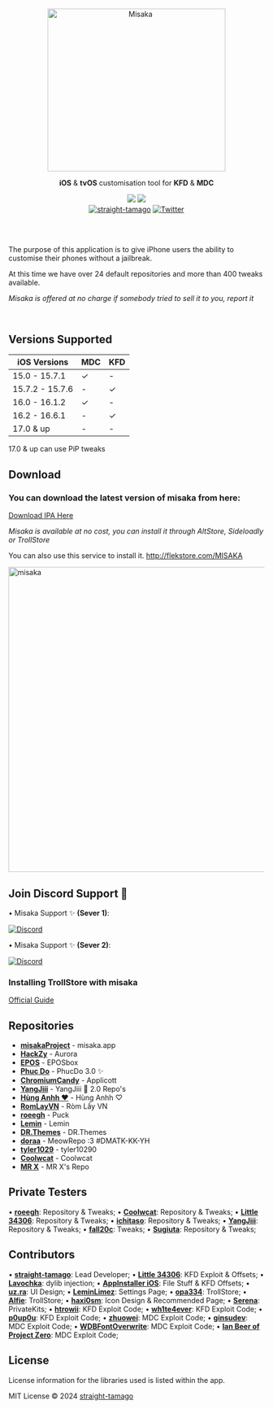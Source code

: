 <br>
<p align="center">
<a href="https://github.com/straight-tamago/misaka" target="_blank">
<img src="https://cdn.discordapp.com/attachments/1180087812754788394/1196649466120384532/misaka-2-2_waifu2x_art_scan_noise3.png?ex=65b865a9&is=65a5f0a9&hm=24b6f8de315a5baed73e42685519690103b1e88c161ac68a55c9b8eb20d17b68&" alt="Misaka" height="320" width="350"/>
</a>
</p>
<p align="center"><b>iOS</b> & <b>tvOS</b> customisation tool for <b>KFD</b> & <b>MDC</b></p>

<p align="center">
<a href="https://github.com/straight-tamago/misaka/releases/latest"><img src="https://img.shields.io/github/v/release/straight-tamago/misaka?color=d774d5" /></a>
<a href="https://github.com/straight-tamago/misaka/releases"><img src="https://img.shields.io/github/downloads/straight-tamago/misaka/total?color=d774d5" /></a>
<br>
<a href='https://bento.me/straight-tamago'><img align='center' alt='straight-tamago' src='https://img.shields.io/twitter/follow/straight-tamago?color=36309d&label=straight-tamago&logo=TWITTER&logoColor=white&style=flat'></a>
<a href='https://x.com/little_34306'><img align='center' alt='Twitter' src='https://img.shields.io/twitter/follow/little_34306?color=36309d&label=little_34306&logo=TWITTER&logoColor=white&style=flat'></a>
</p>
<!-- 
<p align="center">
  <a href="">Video Preview</a> | <a href="">Documentation</a>
</p> -->

<br>
<br>


The purpose of this application is to give iPhone users the ability to customise their phones without a jailbreak.

At this time we have over 24 default repositories and more than 400 tweaks available.

*Misaka is offered at no charge if somebody tried to sell it to you, report it*

<br>

## Versions Supported
| iOS Versions | MDC | KFD |
| - | - | - |
| 15.0 - 15.7.1 | ✓ | - |
| 15.7.2 - 15.7.6 | - | ✓ |
| 16.0 - 16.1.2 | ✓ | - |
| 16.2 - 16.6.1 | - | ✓ |
| 17.0 & up | - | - |

17.0 & up can use PiP tweaks

## Download
<h3>You can download the latest version of misaka from here:</h3>

[Download IPA Here](https://github.com/straight-tamago/misaka/releases/latest)

*Misaka is available at no cost, you can install it through AltStore, Sideloadly or TrollStore*


You can also use this service to install it.
http://flekstore.com/MISAKA

<p align="left">
  <img src="https://media.discordapp.net/attachments/1157757093097521162/1181245992822128640/out.png" alt="misaka" width="MISAKA" height="600"/>
</p>

## Join Discord Support 🍉

• Misaka Support ✨ **(Sever 1)**:

<a href='https://discord.gg/KSExeZVAGX'><img align='center' alt='Discord' src='https://img.shields.io/discord/1156843198799421490?color=36309d&label=DISCORD&logo=discord&logoColor=white&style=for-the-badge'></a>

• Misaka Support ✨ **(Sever 2)**:

<a href='https://discord.gg/mVrPxY3X6W'><img align='center' alt='Discord' src='https://img.shields.io/discord/1074625970029477919?color=36309d&label=DISCORD&logo=discord&logoColor=white&style=for-the-badge'></a>

### Installing TrollStore with misaka

[Official Guide](https://ios.cfw.guide/installing-trollhelper-misaka/)


## Repositories

- [**misakaProject**](https://discord.gg/KSExeZVAGX) - misaka.app
- [**HackZy**](https://twitter.com/hackzy01) - Aurora
- [**EPOS**](https://twitter.com/RealEPOS) - EPOSbox
- [**Phuc Do**](https://twitter.com/dobabaophuc) - PhucDo 3.0 ✨
- [**ChromiumCandy**](https://twitter.com/ChromiumCandy) - Applicott
- [**YangJiii**](https://twitter.com/duongduong0908) - YangJiii 🍉 2.0 Repo's
- [**Hùng Anhh ❤️**](https://www.facebook.com/profile.php?id=100013250296791&mibextid=LQQJ4d) - Hùng Anhh ♡
- [**RomLayVN**](https://t.me/romlayvn) - Ròm Lầy VN
- [**roeegh**](https://twitter.com/roeegh) - Puck
- [**Lemin**](https://github.com/leminlimez) - Lemin
- [**DR.Themes**](https://x.com/UAE_AD1001) - DR.Themes
- [**doraa**](https://twitter.com/d0ra727) - MeowRepo :3 #DMATK-KK-YH
- [**tyler1029**](https://discord.gg/bbJAqj7np5) - tyler10290
- [**Coolwcat**](https://twitter.com/coolwcat) - Coolwcat
- [**MR X**](https://twitter.com/mattiaskl) - MR X's Repo

## Private Testers

• [**roeegh**](https://twitter.com/roeegh): Repository & Tweaks;
• [**Coolwcat**](https://twitter.com/coolwcat): Repository & Tweaks;
• [**Little 34306**](https://twitter.com/Little_34306): Repository & Tweaks;
• [**ichitaso**](https://twitter.com/ichitaso): Repository & Tweaks;
• [**YangJiii**](https://twitter.com/duongduong0908): Repository & Tweaks;
• [**fall20c**](https://twitter.com/fall20c): Tweaks;
• [**Sugiuta**](https://twitter.com/sugiuta): Repository & Tweaks;


## Contributors

• [**straight-tamago**](https://twitter.com/straight_tamago): Lead Developer;
• [**Little 34306**](https://twitter.com/Little_34306): KFD Exploit & Offsets;
• [**Lavochka**](https://twitter.com/lavochka04): dylib injection;
• [**AppInstaller iOS**](https://twitter.com/AppInstalleriOS): File Stuff & KFD Offsets;
• [**uz.ra**](https://twitter.com/ChromiumCandy): UI Design;
• [**LeminLimez**](https://twitter.com/LeminLimez): Settings Page;
• [**opa334**](https://x.com/opa334dev): TrollStore;
• [**Alfie**](https://github.com/alfiecg24): TrollStore;
• [**haxi0sm**](https://twitter.com/haxi0sm): Icon Design & Recommended Page;
• [**Serena**](https://twitter.com/CoreSerena): PrivateKits;
• [**htrowii**](https://twitter.com/htrowii): KFD Exploit Code;
• [**wh1te4ever**](https://twitter.com/wh1te4ever): KFD Exploit Code;
• [**p0up0u**](https://twitter.com/_p0up0u_): KFD Exploit Code;
• [**zhuowei**](https://twitter.com/zhuowei): MDC Exploit Code;
• [**ginsudev**](https://twitter.com/ginsudev): MDC Exploit Code;
• [**WDBFontOverwrite**](https://github.com/ginsudev/CVE-2022-46689): MDC Exploit Code;
• [**Ian Beer of Project Zero**](https://twitter.com/i41nbeer): MDC Exploit Code;


## License
License information for the libraries used is listed within the app.

MIT License © 2024 [straight-tamago](https://github.com/straight-tamago)
